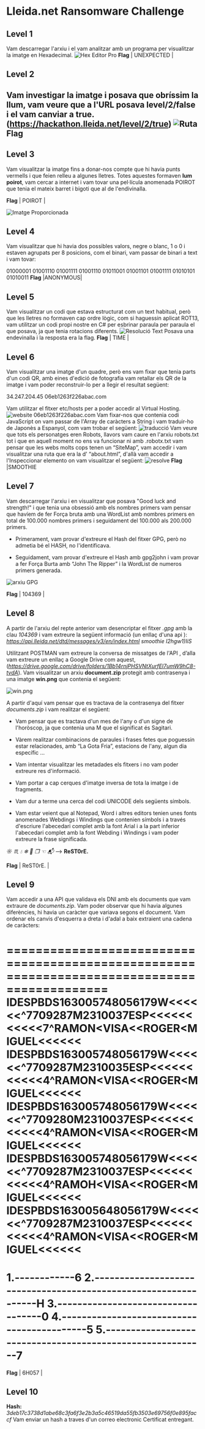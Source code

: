 # Lleida.net  Ransomware Challenge
## Level 1

Vam descarregar l'arxiu i el vam analitzar amb un programa per visualitzar la imatge en Hexadecimal.
![Hex Editor Pro](https://i.imgur.com/81nMzIr.png)
**Flag**
| UNEXPECTED |
## Level 2

Vam investigar la imatge i posava que obríssim la llum, vam veure que a l'URL posava level/2/false i el vam canviar a true. (https://hackathon.lleida.net/level/2/true)
![Ruta](https://i.imgur.com/bE4ja4n.png)
   **Flag**
--------------

## Level 3
Vam visualitzar la imatge fins a donar-nos compte que hi havia punts vermells i que feien relleu a algunes lletres.
Totes aquestes formaven **lum poirot**, vam cercar a internet i vam tovar una pel·lícula anomenada POIROT que tenia el mateix barret i bigoti que al de l'endivinalla.

**Flag**
| POIROT |

![Imatge Proporcionada](https://hackathon.lleida.net/img/22d86afe01bf3cee2da05c30aaaaeb8e.png)


## Level 4

Vam visualitzar que hi havia dos possibles valors, negre o blanc, 1 o 0 i estaven agrupats per 8 posicions, com el binari, vam passar de binari a text i vam tovar:

01000001 01001110 01001111 01001110 01011001 01001101 01001111 01010101 01010011
**Flag**
|ANONYMOUS|
## Level 5
Vam visualitzar  un codi que estava estructurat com un text habitual, però que les lletres no formaven cap ordre lògic, com si haguessin aplicat ROT13, vam utilitzar un codi propi nostre en C# per esbrinar paraula per paraula el que posava, ja que tenia rotacions diferents.
![Resolució Text](https://i.imgur.com/nJLJMNo.png)
Posava una endevinalla i la resposta era la flag.
**Flag**
| TIME |


## Level 6
Vam visualitzar una imatge d'un quadre, però ens vam fixar que tenia parts d'un codi QR, amb eines d'edició de fotografia vam retallar els QR de la imatge i vam poder reconstruir-lo per a llegir el resultat següent:

34.247.204.45 06eb1263f226abac.com

Vam utilitzar el fitxer etc/hosts per a poder accedir al Virtual Hosting.
![website 06eb1263f226abac.com](https://i.imgur.com/cKv6v2D.png)
Vam fixar-nos que contenia codi JavaScript on vam passar de l'Array de caràcters a String i vam traduir-ho de Japonès a Espanyol, com vam trobar el següent:
![traducció](https://i.imgur.com/s4SrUx9.png)
Vam veure que tots els personatges eren Robots, llavors vam caure en l'arxiu robots.txt tot i que en aquell moment no ens va funcionar ni amb .robotx.txt vam pensar que les webs molts cops tenen un “SiteMap”, vam accedir i vam visualitzar una ruta que era la d' “about.html”, d'allà vam accedir a l'Inspeccionar elemento on vam visualitzar el següent:
![resolve](https://i.imgur.com/A0dsEIB.png)
**Flag**
|SMOOTHIE



## Level 7
Vam descarregar l'arxiu i en visualitzar que posava "Good luck and strength!" i que tenia una obsessió amb els nombres primers vam pensar que havíem de fer Força bruta amb una WordList amb nombres primers en total de 100.000 nombres primers i seguidament del 100.000 als 200.000 primers.


* Primerament, vam provar d'extreure el Hash del fitxer GPG, però no admetia bé el HASH, no l'identificava.

* Seguidament, vam provar d'extreure el Hash amb gpg2john i vam provar a fer Força Burta amb “John The Ripper” i la WordList de numeros primers generada.

![arxiu GPG](https://i.imgur.com/k5cSCbM.png)

**Flag**
| 104369 |


## Level 8
A partir de l'arxiu del repte anterior vam desencriptar el fitxer *.gpg* amb la clau *104369* i vam extreure la següent informació (un enllaç d'una api ):
*https://api.lleida.net/dtd/messages/v3/en/index.html*
*smoothie*
*I2hgw1)IiS*

Utilitzant POSTMAN vam extreure la conversa de missatges de l'API , d’alla vam extreure un enllaç a Google Drive com aquest, (*https://drive.google.com/drive/folders/1Bb14rnjPHSVNtXurfEl7umW9hC8-tvdA*).
 Vam visualitzar un arxiu **document.zip** protegit amb contrasenya i una imatge **win.png** que contenia el següent:
 
 ![win.png](https://i.imgur.com/qlaaVbh.png)
 
 A partir d'aquí vam pensar que es tractava de la contrasenya del fitxer *documents.zip* i vam realitzar el següent:

 * Vam pensar que es tractava d'un mes de l'any o d'un signe de l'horòscop, ja que contenia una M que el significat és Sagitari.

 * Vàrem realitzar combinacions de paraules i frases fetes que poguessin estar relacionades, amb “La Gota Fria”, estacions de l'any, algun dia específic ...

* Vam intentar visualitzar les metadades els fitxers i no vam poder extreure res d'informació.

* Vam portar a cap cerques d'imatge inversa de tota la imatge i de fragments.

* Vam dur a terme una cerca del codi UNICODE dels següents símbols.

* Vam estar veient que al Notepad, Word i altres editors tenien unes fonts anomenades Webdings i Windings que contenien símbols i a través d'escriure l'abecedari complet amb la font Arial i a la part inferior l'abecedari complet amb la font Webding i Windings i vam poder extreure la frase significada.

*☼︎ ♏︎ 💧︎ ❄︎ 📁︎ ❒︎ ☜︎ 📬︎* --> **ReST0rE.**

**Flag**
| ReST0rE. |

## Level 9
Vam accedir a una API que validava els DNI amb els documents que vam extraure de *documents.zip*. Vam poder observar que hi havia algunes diferències, hi havia un caràcter que variava segons el document.
Vam ordenar els canvis d'esquerra a dreta i d'adal a baix extraient una cadena de caràcters:

============================================================================================
IDESPBDS163005748056179W<<<<<<^7709287M2310037ESP<<<<<<<<<<<7^RAMON<VISA<<ROGER<MIGUEL<<<<<<
IDESPBDS163005748056179W<<<<<<^7709287M2310035ESP<<<<<<<<<<<4^RAMON<VISA<<ROGER<MIGUEL<<<<<<
IDESPBDS163005748056179W<<<<<<^7709280M2310037ESP<<<<<<<<<<<4^RAMON<VISA<<ROGER<MIGUEL<<<<<<
IDESPBDS163005748056179W<<<<<<^7709287M2310037ESP<<<<<<<<<<<4^RAMOH<VISA<<ROGER<MIGUEL<<<<<<
IDESPBDS163005648056179W<<<<<<^7709287M2310037ESP<<<<<<<<<<<4^RAMON<VISA<<ROGER<MIGUEL<<<<<<
============================================================================================
1.------------6
2.----------------------------------------------------------------H
3.-----------------------------------0
4.-------------------------------------------5
5.----------------------------------------------------------7
============================================================================================

**Flag**
| 6H057 |



## Level 10
**Hash:** *3deb17c3738d1abe68c3fa6f3e2b3a5c46519da55fb3503e69756f0e895faccf*
Vam enviar un hash a traves d'un correo electronic Certificat entregant.





